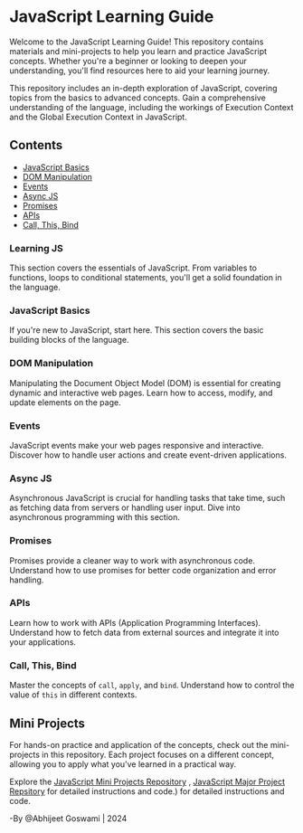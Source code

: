 # JavaScript Learning Guide

Welcome to the JavaScript Learning Guide! This repository contains materials and mini-projects to help you learn and practice JavaScript concepts. Whether you're a beginner or looking to deepen your understanding, you'll find resources here to aid your learning journey.

This repository includes an in-depth exploration of JavaScript, covering topics from the basics to advanced concepts. Gain a comprehensive understanding of the language, including the workings of Execution Context and the Global Execution Context in JavaScript.

## Contents

- [JavaScript Basics](#javascript-basics)
- [DOM Manipulation](#dom-manipulation)
- [Events](#events)
- [Async JS](#async-js)
- [Promises](#promises)
- [APIs](#apis)
- [Call, This, Bind](#call-this-bind)


### Learning JS
This section covers the essentials of JavaScript. From variables to functions, loops to conditional statements, you'll get a solid foundation in the language.

### JavaScript Basics
If you're new to JavaScript, start here. This section covers the basic building blocks of the language.

### DOM Manipulation
Manipulating the Document Object Model (DOM) is essential for creating dynamic and interactive web pages. Learn how to access, modify, and update elements on the page.

### Events
JavaScript events make your web pages responsive and interactive. Discover how to handle user actions and create event-driven applications.

### Async JS
Asynchronous JavaScript is crucial for handling tasks that take time, such as fetching data from servers or handling user input. Dive into asynchronous programming with this section.

### Promises
Promises provide a cleaner way to work with asynchronous code. Understand how to use promises for better code organization and error handling.

### APIs
Learn how to work with APIs (Application Programming Interfaces). Understand how to fetch data from external sources and integrate it into your applications.

### Call, This, Bind
Master the concepts of `call`, `apply`, and `bind`. Understand how to control the value of `this` in different contexts.

## Mini Projects
For hands-on practice and application of the concepts, check out the mini-projects in this repository. Each project focuses on a different concept, allowing you to apply what you've learned in a practical way.

Explore the [JavaScript Mini Projects Repository](https://github.com/ABHI8769/JavaScript-Mini-Projects) , [JavaScript Major Project Repsitory](https://github.com/ABHI8769/WNIS) for detailed instructions and code.) for detailed instructions and code.

-By @Abhijeet Goswami | 2024 
